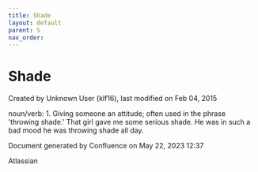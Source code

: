 ```yaml
---
title: Shade
layout: default
parent: S
nav_order:
---
```


# Shade

Created by  Unknown User (klf16), last modified on Feb 04, 2015

noun/verb: 1. Giving someone an attitude; often used in the phrase 'throwing shade.' That girl gave me some serious shade. He was in such a bad mood he was throwing shade all day. 

Document generated by Confluence on May 22, 2023 12:37

Atlassian
